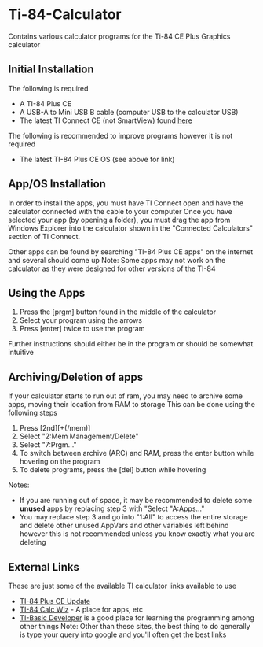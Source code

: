 # Ti-84-Calculator

Contains various calculator programs for the Ti-84 CE Plus Graphics calculator

## Initial Installation
The following is required
* A TI-84 Plus CE
* A USB-A to Mini USB B cable (computer USB to the calculator USB)
* The latest TI Connect CE (not SmartView) found [here](https://education.ti.com/en/software/update/84-ce-software-update)

The following is recommended to improve programs however it is not required
* The latest TI-84 Plus CE OS (see above for link)

## App/OS Installation
In order to install the apps, you must have TI Connect open and have the calculator connected with the cable to your computer
Once you have selected your app (by opening a folder), you must drag the app from Windows Explorer into the calculator shown in the "Connected Calculators" section of TI Connect.

Other apps can be found by searching "TI-84 Plus CE apps" on the internet and several should come up
Note: Some apps may not work on the calculator as they were designed for other versions of the TI-84

## Using the Apps
1. Press the \[prgm] button found in the middle of the calculator
2. Select your program using the arrows
3. Press \[enter] twice to use the program

Further instructions should either be in the program or should be somewhat intuitive

## Archiving/Deletion of apps
If your calculator starts to run out of ram, you may need to archive some apps, moving their location from RAM to storage
This can be done using the following steps
1. Press \[2nd]\[+(/mem)]
2. Select "2:Mem Management/Delete"
3. Select "7:Prgm..."
4. To switch between archive (ARC) and RAM, press the enter button while hovering on the program
5. To delete programs, press the \[del] button while hovering

Notes:
* If you are running out of space, it may be recommended to delete some **unused** apps by replacing step 3 with "Select "A:Apps..."
* You may replace step 3 and go into "1:All" to access the entire storage and delete other unused AppVars and other variables left behind however this is not recommended unless you know exactly what you are deleting

## External Links
These are just some of the available TI calculator links available to use
* [TI-84 Plus CE Update](https://education.ti.com/en/software/update/84-ce-software-update)
* [TI-84 Calc Wiz](https://www.ti84calcwiz.com/) - A place for apps, etc
* [TI-Basic Developer](tibasicdev.wikidot.com) is a good place for learning the programming among other things
Note: Other than these sites, the best thing to do generally is type your query into google and you'll often get the best links

